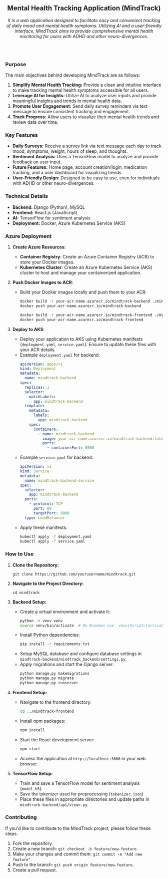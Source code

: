 <h2 align="center">Mental Health Tracking Application (MindTrack)</h2>

<p align="center">
  <em>It is a web application designed to facilitate easy and convenient tracking of daily mood and mental health symptoms. Utilizing AI and a user-friendly interface, MindTrack aims to provide comprehensive mental health monitoring for users with ADHD and other neuro-divergences.</em>
</p><br><br>

### Purpose

The main objectives behind developing MindTrack are as follows:

1. **Simplify Mental Health Tracking:** Provide a clean and intuitive interface to make tracking mental health symptoms accessible for all users.
2. **Leverage AI for Insights:** Utilize AI to analyze user inputs and provide meaningful insights and trends in mental health data.
3. **Promote User Engagement:** Send daily survey reminders via text message to ensure consistent tracking and engagement.
4. **Track Progress:** Allow users to visualize their mental health trends and review data over time.<br>

### Key Features

- **Daily Surveys:** Receive a survey link via text message each day to track mood, symptoms, weight, hours of sleep, and thoughts.
- **Sentiment Analysis:** Uses a TensorFlow model to analyze and provide feedback on user input.
- **Future Features:** Home page, account creation/login, medication tracking, and a user dashboard for visualizing trends.
- **User-Friendly Design:** Designed to be easy to use, even for individuals with ADHD or other neuro-divergences.<br>

### Technical Details

- **Backend:** Django (Python), MySQL
- **Frontend:** React.js (JavaScript)
- **AI:** TensorFlow for sentiment analysis
- **Deployment:** Docker, Azure Kubernetes Service (AKS)

### Azure Deployment

1. **Create Azure Resources**:
   
   - **Container Registry**: Create an Azure Container Registry (ACR) to store your Docker images.
   - **Kubernetes Cluster**: Create an Azure Kubernetes Service (AKS) cluster to host and manage your containerized application.

2. **Push Docker Images to ACR**:
   
   - Build your Docker images locally and push them to your ACR:
     ```bash
     docker build -t your-acr-name.azurecr.io/mindtrack-backend ./mindtrack-backend
     docker push your-acr-name.azurecr.io/mindtrack-backend

     docker build -t your-acr-name.azurecr.io/mindtrack-frontend ./mindtrack-frontend
     docker push your-acr-name.azurecr.io/mindtrack-frontend
     ```

3. **Deploy to AKS**:
   
   - Deploy your application to AKS using Kubernetes manifests (`deployment.yaml`, `service.yaml`). Ensure to update these files with your ACR details.
   - Example `deployment.yaml` for backend:
     ```yaml
     apiVersion: apps/v1
     kind: Deployment
     metadata:
       name: mindtrack-backend
     spec:
       replicas: 1
       selector:
         matchLabels:
           app: mindtrack-backend
       template:
         metadata:
           labels:
             app: mindtrack-backend
         spec:
           containers:
             - name: mindtrack-backend
               image: your-acr-name.azurecr.io/mindtrack-backend:latest
               ports:
                 - containerPort: 8000
     ```
   - Example `service.yaml` for backend:
     ```yaml
     apiVersion: v1
     kind: Service
     metadata:
       name: mindtrack-backend-service
     spec:
       selector:
         app: mindtrack-backend
       ports:
         - protocol: TCP
           port: 80
           targetPort: 8000
       type: LoadBalancer
     ```
   - Apply these manifests:
     ```bash
     kubectl apply -f deployment.yaml
     kubectl apply -f service.yaml
     ```


### How to Use

1. **Clone the Repository:**
   
   ```
   git clone https://github.com/yourusername/mindtrack.git
   ```

2. **Navigate to the Project Directory:**
   
   ```
   cd mindtrack
   ```

3. **Backend Setup:**

   - Create a virtual environment and activate it:
     ```bash
     python -m venv venv
     source venv/bin/activate  # On Windows use `venv\Scripts\activate`
     ```
   - Install Python dependencies:
     ```bash
     pip install -r requirements.txt
     ```
   - Setup MySQL database and configure database settings in `mindtrack-backend/mindtrack_backend/settings.py`.
   - Apply migrations and start the Django server:
     ```bash
     python manage.py makemigrations
     python manage.py migrate
     python manage.py runserver
     ```

4. **Frontend Setup:**

   - Navigate to the frontend directory:
     ```bash
     cd ../mindtrack-frontend
     ```
   - Install npm packages:
     ```bash
     npm install
     ```
   - Start the React development server:
     ```bash
     npm start
     ```
   - Access the application at `http://localhost:3000` in your web browser.

5. **TensorFlow Setup:**

   - Train and save a TensorFlow model for sentiment analysis (`model.h5`).
   - Save the tokenizer used for preprocessing (`tokenizer.json`).
   - Place these files in appropriate directories and update paths in `mindtrack-backend/api/views.py`.

### Contributing

If you'd like to contribute to the MindTrack project, please follow these steps:

1. Fork the repository.
2. Create a new branch: `git checkout -b feature/new-feature`.
3. Make your changes and commit them: `git commit -m "Add new feature"`.
4. Push to the branch: `git push origin feature/new-feature`.
5. Create a pull request.
